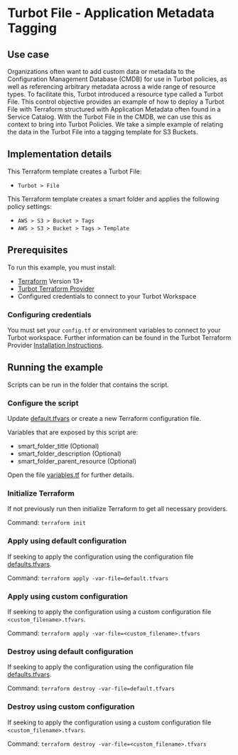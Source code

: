 # Turbot File - Application Metadata Tagging

## Use case
Organizations often want to add custom data or metadata to the Configuration Management Database (CMDB) for use in Turbot policies, as well as referencing arbitrary metadata across a wide range of resource types. To facilitate this, Turbot introduced a resource type called a Turbot File. This control objective provides an example of how to deploy a Turbot File with Terraform structured with Application Metadata often found in a Service Catalog.  With the Turbot File in the CMDB, we can use this as context to bring into Turbot Policies.  We take a simple example of relating the data in the Turbot File into a tagging template for S3 Buckets.


## Implementation details

This Terraform template creates a Turbot File:

- `Turbot > File`

This Terraform template creates a smart folder and applies the following policy settings:

- `AWS > S3 > Bucket > Tags`
- `AWS > S3 > Bucket > Tags > Template`

## Prerequisites

To run this example, you must install:

- [Terraform](https://www.terraform.io) Version 13+
- [Turbot Terraform Provider](https://turbot.com/v5/docs/reference/terraform/provider)
- Configured credentials to connect to your Turbot Workspace

### Configuring credentials

You must set your `config.tf` or environment variables to connect to your Turbot workspace.
Further information can be found in the Turbot Terraform Provider [Installation Instructions](https://turbot.com/v5/docs/reference/terraform/provider).

## Running the example

Scripts can be run in the folder that contains the script.

### Configure the script

Update [default.tfvars](default.tfvars) or create a new Terraform configuration file.

Variables that are exposed by this script are:

- smart_folder_title (Optional)
- smart_folder_description (Optional)
- smart_folder_parent_resource (Optional)

Open the file [variables.tf](variables.tf) for further details.

### Initialize Terraform

If not previously run then initialize Terraform to get all necessary providers.

Command: `terraform init`

### Apply using default configuration

If seeking to apply the configuration using the configuration file [defaults.tfvars](defaults.tfvars).

Command: `terraform apply -var-file=default.tfvars`

### Apply using custom configuration

If seeking to apply the configuration using a custom configuration file `<custom_filename>.tfvars`.

Command: `terraform apply -var-file=<custom_filename>.tfvars`

### Destroy using default configuration

If seeking to apply the configuration using the configuration file [defaults.tfvars](defaults.tfvars).

Command: `terraform destroy -var-file=default.tfvars`

### Destroy using custom configuration

If seeking to apply the configuration using a custom configuration file `<custom_filename>.tfvars`.

Command: `terraform destroy -var-file=<custom_filename>.tfvars`
